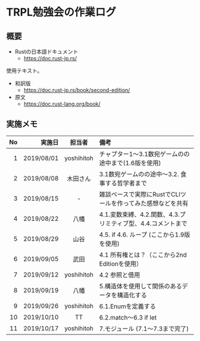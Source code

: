 # TRPL勉強会の作業ログ

## 概要

- Rustの日本語ドキュメント
    - https://doc.rust-jp.rs/

使用テキスト。

- 和訳版
    - https://doc.rust-jp.rs/book/second-edition/
- 原文
    - https://doc.rust-lang.org/book/

## 実施メモ

| No | 実施日      | 担当者     | 備考
|---:|-----------:|:----------:|:-----
|  1 | 2019/08/01 | yoshihitoh | チャプター1〜3.1数宛ゲームのの途中まで(1.6版を使用)
|  2 | 2019/08/08 | 木田さん | 3.1数宛ゲームのの途中〜3.2. 食事する哲学者まで
|  3 | 2019/08/15 | - | 雑談ベースで実際にRustでCLIツールを作ってみた感想などを共有
|  4 | 2019/08/22 | 八幡 | 4.1.変数束縛、4.2.関数、4.3.プリミティブ型、4.4.コメントまで
|  5 | 2019/08/29 | 山谷 | 4.5. if 4.6. ループ (ここから1.9版を使用)
|  6 | 2019/09/05 | 武田 | 4.1 所有権とは？（ここから2nd Editionを使用）
|  7 | 2019/09/12 | yoshihitoh | 4.2 参照と借用
|  8 | 2019/09/19 | 八幡 | 5.構造体を使用して関係のあるデータを構造化する
|  9 | 2019/09/26 | yoshihitoh | 6.1.Enumを定義する
| 10 | 2019/10/10 | TT | 6.2.match〜6.3 if let
| 11 | 2019/10/17 | yoshihitoh | 7.モジュール (7.1〜7.3まで完了)
